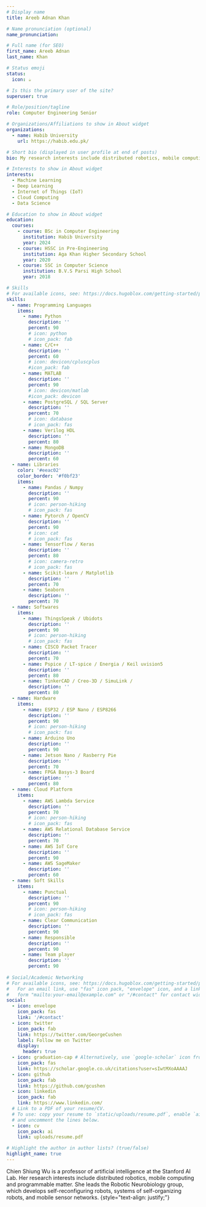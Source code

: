 ```yaml
---          
# Display name
title: Areeb Adnan Khan

# Name pronunciation (optional)
name_pronunciation: 

# Full name (for SEO)
first_name: Areeb Adnan
last_name: Khan

# Status emoji
status:
  icon: ☕️

# Is this the primary user of the site?
superuser: true

# Role/position/tagline
role: Computer Engineering Senior

# Organizations/Affiliations to show in About widget
organizations:
  - name: Habib University
    url: https://habib.edu.pk/

# Short bio (displayed in user profile at end of posts)
bio: My research interests include distributed robotics, mobile computing and programmable matter.

# Interests to show in About widget
interests:
  - Machine Learning
  - Deep Learning 
  - Internet of Things (IoT)
  - Cloud Computing
  - Data Science

# Education to show in About widget
education:
  courses:
    - course: BSc in Computer Engineering
      institution: Habib University
      year: 2024
    - course: HSSC in Pre-Engineering
      institution: Aga Khan Higher Secondary School
      year: 2020
    - course: SSC in Computer Science
      institution: B.V.S Parsi High School
      year: 2018

# Skills
# For available icons, see: https://docs.hugoblox.com/getting-started/page-builder/#icons
skills:
  - name: Programming Languages
    items:
      - name: Python
        description: ''
        percent: 90
        # icon: python
        # icon_pack: fab
      - name: C/C++
        description: ''
        percent: 60
        # icon: devicon/cpluscplus
        #icon_pack: fab
      - name: MATLAB
        description: ''
        percent: 90
        # icon: devicon/matlab
        #icon_pack: devicon
      - name: PostgreSQL / SQL Server
        description: ''
        percent: 70
        # icon: database
        # icon_pack: fas
      - name: Verilog HDL
        description: ''
        percent: 80
      - name: MongoDB
        description: ''
        percent: 60     
  - name: Libraries
    color: '#eeac02'
    color_border: '#f0bf23'
    items:
      - name: Pandas / Numpy
        description: ''
        percent: 90
        # icon: person-hiking
        # icon_pack: fas
      - name: Pytorch / OpenCV
        description: ''
        percent: 90
        # icon: cat
        # icon_pack: fas
      - name: Tensorflow / Keras
        description: ''
        percent: 80
        # icon: camera-retro
        # icon_pack: fas
      - name: Scikit-learn / Matplotlib
        description: ''
        percent: 70
      - name: Seaborn
        description: ''
        percent: 70
  - name: Softwares
    items:
      - name: ThingsSpeak / Ubidots 
        description: ''
        percent: 90
        # icon: person-hiking
        # icon_pack: fas
      - name: CISCO Packet Tracer 
        description: ''
        percent: 70
      - name: Pspice / LT-spice / Energia / Keil uvision5
        description: ''
        percent: 80
      - name: TinkerCAD / Creo-3D / SimuLink / 
        description: ''
        percent: 80
  - name: Hardware 
    items:
      - name: ESP32 / ESP Nano / ESP8266 
        description: ''
        percent: 90
        # icon: person-hiking
        # icon_pack: fas
      - name: Arduino Uno 
        description: ''
        percent: 90
      - name: Jetson Nano / Rasberry Pie
        description: ''
        percent: 70
      - name: FPGA Basys-3 Board
        description: ''
        percent: 80
  - name: Cloud Platform 
    items:
      - name: AWS Lambda Service
        description: ''
        percent: 70
        # icon: person-hiking
        # icon_pack: fas
      - name: AWS Relational Database Service
        description: ''
        percent: 70
      - name: AWS IoT Core
        description: ''
        percent: 90
      - name: AWS SageMaker
        description: ''
        percent: 60
  - name: Soft Skills 
    items:
      - name: Punctual 
        description: ''
        percent: 90
        # icon: person-hiking
        # icon_pack: fas
      - name: Clear Communication
        description: ''
        percent: 90
      - name: Responsible 
        description: ''
        percent: 90
      - name: Team player 
        description: ''
        percent: 90
    
# Social/Academic Networking
# For available icons, see: https://docs.hugoblox.com/getting-started/page-builder/#icons
#   For an email link, use "fas" icon pack, "envelope" icon, and a link in the
#   form "mailto:your-email@example.com" or "/#contact" for contact widget.
social:
  - icon: envelope
    icon_pack: fas
    link: '/#contact'
  - icon: twitter
    icon_pack: fab
    link: https://twitter.com/GeorgeCushen
    label: Follow me on Twitter
    display:
      header: true
  - icon: graduation-cap # Alternatively, use `google-scholar` icon from `ai` icon pack
    icon_pack: fas
    link: https://scholar.google.co.uk/citations?user=sIwtMXoAAAAJ
  - icon: github
    icon_pack: fab
    link: https://github.com/gcushen
  - icon: linkedin
    icon_pack: fab
    link: https://www.linkedin.com/
  # Link to a PDF of your resume/CV.
  # To use: copy your resume to `static/uploads/resume.pdf`, enable `ai` icons in `params.yaml`,
  # and uncomment the lines below.
  - icon: cv
    icon_pack: ai
    link: uploads/resume.pdf

# Highlight the author in author lists? (true/false)
highlight_name: true
---
```


Chien Shiung Wu is a professor of artificial intelligence at the Stanford AI Lab. Her research interests include distributed robotics, mobile computing and programmable matter. She leads the Robotic Neurobiology group, which develops self-reconfiguring robots, systems of self-organizing robots, and mobile sensor networks.
{style="text-align: justify;"}
